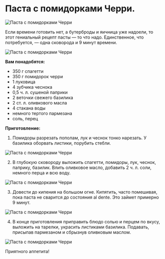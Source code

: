 # Паста с помидорками Черри.
![Паста с помидорками Черри][id1]

Если времени готовить нет, а бутерброды и яичница уже надоели, то этот гениальный рецепт пасты — то что надо. Единственное, что потребуется, — одна сковорода и 9 минут времени.

![Паста с помидорками Черри][id2]

**Вам понадобятся:**

- 350 г спагетти
- 350 г помидорок черри
- 1 луковица
- 4 зубчика чеснока
- 0,5 ч. л. сушеной паприки
- 2 веточки свежего базилика
- 2 ст. л. оливкового масла
- 4 стакана воды
- немного тертого пармезана
- соль, перец

**Приготовление:**

1. Помидоры разрезать пополам, лук и чеснок тонко нарезать. У базилика оборвать листики, порубить стебли.

![Паста с помидорками Черри][id3]

2. В глубокую сковороду выложить спагетти, помидоры, лук, чеснок, паприку, базилик. Влить оливковое масло, добавить 2 ч. л. соли, немного перца и всю воду.

![Паста с помидорками Черри][id4]

3. Довести до кипения на большом огне. Кипятить, часто помешивая, пока паста не сварится до состояния al dente. Это займет примерно 9 минут.

![Паста с помидорками Черри][id5]

4. В конце приготовления приправить блюдо солью и перцем по вкусу, выложить на тарелки, украсить листиками базилика. Подавать, присыпав пармезаном и сбрызнув оливковым маслом.

![Паста с помидорками Черри][id6]

Приятного аппетита!

[id1]: /images/Kulinar/Second/pasta_cherry_001.jpg 'Паста с помидорками Черри'
[id2]: /images/Kulinar/Second/pasta_cherry_002.jpg 'Паста с помидорками Черри'
[id3]: /images/Kulinar/Second/pasta_cherry_003.jpg 'Паста с помидорками Черри'
[id4]: /images/Kulinar/Second/pasta_cherry_004.jpg 'Паста с помидорками Черри'
[id5]: /images/Kulinar/Second/pasta_cherry_005.jpg 'Паста с помидорками Черри'
[id6]: /images/Kulinar/Second/pasta_cherry_006.jpg 'Паста с помидорками Черри'
